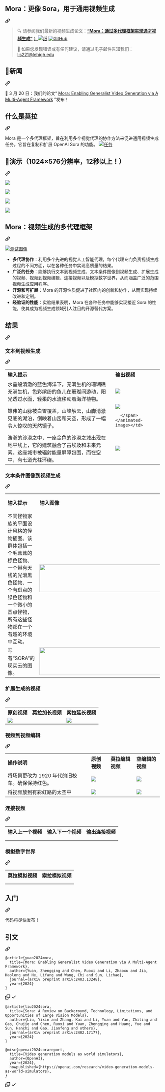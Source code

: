 <div class="Box-sc-g0xbh4-0 bJMeLZ js-snippet-clipboard-copy-unpositioned" data-hpc="true"><article class="markdown-body entry-content container-lg" itemprop="text"><div class="markdown-heading" dir="auto"><h1 tabindex="-1" class="heading-element" dir="auto"><font style="vertical-align: inherit;"><font style="vertical-align: inherit;">Mora：更像 Sora，用于通用视频生成</font></font></h1><a id="user-content-mora-more-like-sora-for-generalist-video-generation" class="anchor" aria-label="永久链接：Mora：更像 Sora，用于通用视频生成" href="#mora-more-like-sora-for-generalist-video-generation"><svg class="octicon octicon-link" viewBox="0 0 16 16" version="1.1" width="16" height="16" aria-hidden="true"><path d="m7.775 3.275 1.25-1.25a3.5 3.5 0 1 1 4.95 4.95l-2.5 2.5a3.5 3.5 0 0 1-4.95 0 .751.751 0 0 1 .018-1.042.751.751 0 0 1 1.042-.018 1.998 1.998 0 0 0 2.83 0l2.5-2.5a2.002 2.002 0 0 0-2.83-2.83l-1.25 1.25a.751.751 0 0 1-1.042-.018.751.751 0 0 1-.018-1.042Zm-4.69 9.64a1.998 1.998 0 0 0 2.83 0l1.25-1.25a.751.751 0 0 1 1.042.018.751.751 0 0 1 .018 1.042l-1.25 1.25a3.5 3.5 0 1 1-4.95-4.95l2.5-2.5a3.5 3.5 0 0 1 4.95 0 .751.751 0 0 1-.018 1.042.751.751 0 0 1-1.042.018 1.998 1.998 0 0 0-2.83 0l-2.5 2.5a1.998 1.998 0 0 0 0 2.83Z"></path></svg></a></div>
<blockquote>
<p dir="auto"><font style="vertical-align: inherit;"><font style="vertical-align: inherit;">🔍 请参阅我们最新的视频生成论文：</font></font><a href="http://arxiv.org/abs/2403.13248" rel="nofollow"><strong><font style="vertical-align: inherit;"><font style="vertical-align: inherit;">“Mora：通过多代理框架实现通才视频生成”</font></font></strong></a> <font style="vertical-align: inherit;"><a href="https://github.com/lichao-sun/Mora"><font style="vertical-align: inherit;">）</font></a></font><a href="http://arxiv.org/abs/2403.13248" rel="nofollow"><img src="https://camo.githubusercontent.com/9a81bdf1776b4ef8fa45a092fb6d2134ed5f497e331c0d8460ee29c61bfc452f/68747470733a2f2f696d672e736869656c64732e696f2f62616467652f50617065722d2546302539462538452539332d6c69676874626c75653f7374796c653d666c61742d737175617265" alt="纸" data-canonical-src="https://img.shields.io/badge/Paper-%F0%9F%8E%93-lightblue?style=flat-square" style="max-width: 100%;"></a> <a href="https://github.com/lichao-sun/Mora"><img src="https://camo.githubusercontent.com/051cd72007f1e848772fa3825eed0b4763e27e04169022ea4055a95fc030d20a/68747470733a2f2f696d672e736869656c64732e696f2f62616467652f4774696875622d2546302539462538452539332d6c69676874626c75653f7374796c653d666c61742d737175617265" alt="GitHub" data-canonical-src="https://img.shields.io/badge/Gtihub-%F0%9F%8E%93-lightblue?style=flat-square" style="max-width: 100%;"><font style="vertical-align: inherit;"></font></a></p>
<p dir="auto"><font style="vertical-align: inherit;"><font style="vertical-align: inherit;">📧 如果您发现错误或有任何建议，请通过电子邮件告知我们：</font></font><a href="mailto:lis221@lehigh.edu"><font style="vertical-align: inherit;"><font style="vertical-align: inherit;">lis221@lehigh.edu</font></font></a></p>
</blockquote>
<div class="markdown-heading" dir="auto"><h2 tabindex="-1" class="heading-element" dir="auto"><font style="vertical-align: inherit;"><font style="vertical-align: inherit;">📰新闻</font></font></h2><a id="user-content-news" class="anchor" aria-label="永久链接：📰新闻" href="#news"><svg class="octicon octicon-link" viewBox="0 0 16 16" version="1.1" width="16" height="16" aria-hidden="true"><path d="m7.775 3.275 1.25-1.25a3.5 3.5 0 1 1 4.95 4.95l-2.5 2.5a3.5 3.5 0 0 1-4.95 0 .751.751 0 0 1 .018-1.042.751.751 0 0 1 1.042-.018 1.998 1.998 0 0 0 2.83 0l2.5-2.5a2.002 2.002 0 0 0-2.83-2.83l-1.25 1.25a.751.751 0 0 1-1.042-.018.751.751 0 0 1-.018-1.042Zm-4.69 9.64a1.998 1.998 0 0 0 2.83 0l1.25-1.25a.751.751 0 0 1 1.042.018.751.751 0 0 1 .018 1.042l-1.25 1.25a3.5 3.5 0 1 1-4.95-4.95l2.5-2.5a3.5 3.5 0 0 1 4.95 0 .751.751 0 0 1-.018 1.042.751.751 0 0 1-1.042.018 1.998 1.998 0 0 0-2.83 0l-2.5 2.5a1.998 1.998 0 0 0 0 2.83Z"></path></svg></a></div>
<p dir="auto"><font style="vertical-align: inherit;"><font style="vertical-align: inherit;">🚀️ 3 月 20 日：我们的论文“ </font></font><a href="https://arxiv.org/abs/2403.13248" rel="nofollow"><font style="vertical-align: inherit;"><font style="vertical-align: inherit;">Mora: Enabling Generalist Video Generation via A Multi-Agent Framework</font></font></a><font style="vertical-align: inherit;"><font style="vertical-align: inherit;"> ”发布！</font></font></p>
<div class="markdown-heading" dir="auto"><h2 tabindex="-1" class="heading-element" dir="auto"><font style="vertical-align: inherit;"><font style="vertical-align: inherit;">什么是莫拉</font></font></h2><a id="user-content-what-is-mora" class="anchor" aria-label="永久链接：什么是莫拉" href="#what-is-mora"><svg class="octicon octicon-link" viewBox="0 0 16 16" version="1.1" width="16" height="16" aria-hidden="true"><path d="m7.775 3.275 1.25-1.25a3.5 3.5 0 1 1 4.95 4.95l-2.5 2.5a3.5 3.5 0 0 1-4.95 0 .751.751 0 0 1 .018-1.042.751.751 0 0 1 1.042-.018 1.998 1.998 0 0 0 2.83 0l2.5-2.5a2.002 2.002 0 0 0-2.83-2.83l-1.25 1.25a.751.751 0 0 1-1.042-.018.751.751 0 0 1-.018-1.042Zm-4.69 9.64a1.998 1.998 0 0 0 2.83 0l1.25-1.25a.751.751 0 0 1 1.042.018.751.751 0 0 1 .018 1.042l-1.25 1.25a3.5 3.5 0 1 1-4.95-4.95l2.5-2.5a3.5 3.5 0 0 1 4.95 0 .751.751 0 0 1-.018 1.042.751.751 0 0 1-1.042.018 1.998 1.998 0 0 0-2.83 0l-2.5 2.5a1.998 1.998 0 0 0 0 2.83Z"></path></svg></a></div>
<p dir="auto"><font style="vertical-align: inherit;"><font style="vertical-align: inherit;">Mora 是一个多代理框架，旨在利用多个视觉代理的协作方法来促进通用视频生成任务。</font><font style="vertical-align: inherit;">它旨在复制和扩展 OpenAI Sora 的功能。
</font></font><a target="_blank" rel="noopener noreferrer" href="https://github.com/lichao-sun/Mora/blob/main/image/task.jpg"><img src="https://github.com/lichao-sun/Mora/raw/main/image/task.jpg" alt="任务" style="max-width: 100%;"></a></p>
<div class="markdown-heading" dir="auto"><h2 tabindex="-1" class="heading-element" dir="auto"><font style="vertical-align: inherit;"><font style="vertical-align: inherit;">🎥演示（1024×576分辨率，12秒以上！）</font></font></h2><a id="user-content-demo-1024576-resolution-12-seconds-and-more" class="anchor" aria-label="永久链接：🎥演示（1024×576 分辨率，12 秒甚至更多！）" href="#demo-1024576-resolution-12-seconds-and-more"><svg class="octicon octicon-link" viewBox="0 0 16 16" version="1.1" width="16" height="16" aria-hidden="true"><path d="m7.775 3.275 1.25-1.25a3.5 3.5 0 1 1 4.95 4.95l-2.5 2.5a3.5 3.5 0 0 1-4.95 0 .751.751 0 0 1 .018-1.042.751.751 0 0 1 1.042-.018 1.998 1.998 0 0 0 2.83 0l2.5-2.5a2.002 2.002 0 0 0-2.83-2.83l-1.25 1.25a.751.751 0 0 1-1.042-.018.751.751 0 0 1-.018-1.042Zm-4.69 9.64a1.998 1.998 0 0 0 2.83 0l1.25-1.25a.751.751 0 0 1 1.042.018.751.751 0 0 1 .018 1.042l-1.25 1.25a3.5 3.5 0 1 1-4.95-4.95l2.5-2.5a3.5 3.5 0 0 1 4.95 0 .751.751 0 0 1-.018 1.042.751.751 0 0 1-1.042.018 1.998 1.998 0 0 0-2.83 0l-2.5 2.5a1.998 1.998 0 0 0 0 2.83Z"></path></svg></a></div>
<p align="left" dir="auto">
  <animated-image data-catalyst="" style="width: 49%;"><a target="_blank" rel="noopener noreferrer" href="https://github.com/lichao-sun/Mora/blob/main/image/demo1.gif" data-target="animated-image.originalLink"><img src="https://github.com/lichao-sun/Mora/raw/main/image/demo1.gif" height="auto" style="max-width: 100%; display: inline-block;" data-target="animated-image.originalImage"></a>
     
  <animated-image data-catalyst="" style="width: 49%;"><a target="_blank" rel="noopener noreferrer" href="https://github.com/lichao-sun/Mora/blob/main/image/demo2.gif" data-target="animated-image.originalLink"><img src="https://github.com/lichao-sun/Mora/raw/main/image/demo2.gif" height="auto" style="max-width: 100%; display: inline-block;" data-target="animated-image.originalImage"></a>
      
  <animated-image data-catalyst="" style="width: 49%;"><a target="_blank" rel="noopener noreferrer" href="https://github.com/lichao-sun/Mora/blob/main/image/demo3.gif" data-target="animated-image.originalLink"><img src="https://github.com/lichao-sun/Mora/raw/main/image/demo3.gif" height="auto" style="max-width: 100%; display: inline-block;" data-target="animated-image.originalImage"></a>
      
  <animated-image data-catalyst="" style="width: 49%;"><a target="_blank" rel="noopener noreferrer" href="https://github.com/lichao-sun/Mora/blob/main/image/demo4.gif" data-target="animated-image.originalLink"><img src="https://github.com/lichao-sun/Mora/raw/main/image/demo4.gif" height="auto" style="max-width: 100%; display: inline-block;" data-target="animated-image.originalImage"></a>
     
</p>
<div class="markdown-heading" dir="auto"><h2 tabindex="-1" class="heading-element" dir="auto"><font style="vertical-align: inherit;"><font style="vertical-align: inherit;">Mora：视频生成的多代理框架</font></font></h2><a id="user-content-mora-a-multi-agent-framework-for-video-generation" class="anchor" aria-label="永久链接：Mora：视频生成的多代理框架" href="#mora-a-multi-agent-framework-for-video-generation"><svg class="octicon octicon-link" viewBox="0 0 16 16" version="1.1" width="16" height="16" aria-hidden="true"><path d="m7.775 3.275 1.25-1.25a3.5 3.5 0 1 1 4.95 4.95l-2.5 2.5a3.5 3.5 0 0 1-4.95 0 .751.751 0 0 1 .018-1.042.751.751 0 0 1 1.042-.018 1.998 1.998 0 0 0 2.83 0l2.5-2.5a2.002 2.002 0 0 0-2.83-2.83l-1.25 1.25a.751.751 0 0 1-1.042-.018.751.751 0 0 1-.018-1.042Zm-4.69 9.64a1.998 1.998 0 0 0 2.83 0l1.25-1.25a.751.751 0 0 1 1.042.018.751.751 0 0 1 .018 1.042l-1.25 1.25a3.5 3.5 0 1 1-4.95-4.95l2.5-2.5a3.5 3.5 0 0 1 4.95 0 .751.751 0 0 1-.018 1.042.751.751 0 0 1-1.042.018 1.998 1.998 0 0 0-2.83 0l-2.5 2.5a1.998 1.998 0 0 0 0 2.83Z"></path></svg></a></div>
<p dir="auto"><a target="_blank" rel="noopener noreferrer" href="https://github.com/lichao-sun/Mora/blob/main/image/method.jpg"><img src="https://github.com/lichao-sun/Mora/raw/main/image/method.jpg" alt="测试图像" style="max-width: 100%;"></a></p>
<ul dir="auto">
<li><strong><font style="vertical-align: inherit;"><font style="vertical-align: inherit;">多代理协作</font></font></strong><font style="vertical-align: inherit;"><font style="vertical-align: inherit;">：利用多个先进的视觉人工智能代理，每个代理专门负责视频生成过程的不同方面，以在各种任务中实现高质量的结果。</font></font></li>
<li><strong><font style="vertical-align: inherit;"><font style="vertical-align: inherit;">广泛的任务</font></font></strong><font style="vertical-align: inherit;"><font style="vertical-align: inherit;">：能够执行文本到视频生成、文本条件图像到视频生成、扩展生成的视频、视频到视频编辑、连接视频以及模拟数字世界，从而涵盖广泛的范围视频生成应用程序。</font></font></li>
<li><strong><font style="vertical-align: inherit;"><font style="vertical-align: inherit;">开源和可扩展</font></font></strong><font style="vertical-align: inherit;"><font style="vertical-align: inherit;">：Mora 的开源性质促进了社区内的创新和协作，从而实现持续改进和定制。</font></font></li>
<li><strong><font style="vertical-align: inherit;"><font style="vertical-align: inherit;">经验证的性能</font></font></strong><font style="vertical-align: inherit;"><font style="vertical-align: inherit;">：实验结果表明，Mora 在各种任务中能够实现接近 Sora 的性能，使其成为视频生成领域引人注目的开源替代方案。</font></font></li>
</ul>
<div class="markdown-heading" dir="auto"><h2 tabindex="-1" class="heading-element" dir="auto"><font style="vertical-align: inherit;"><font style="vertical-align: inherit;">结果</font></font></h2><a id="user-content-results" class="anchor" aria-label="永久链接：结果" href="#results"><svg class="octicon octicon-link" viewBox="0 0 16 16" version="1.1" width="16" height="16" aria-hidden="true"><path d="m7.775 3.275 1.25-1.25a3.5 3.5 0 1 1 4.95 4.95l-2.5 2.5a3.5 3.5 0 0 1-4.95 0 .751.751 0 0 1 .018-1.042.751.751 0 0 1 1.042-.018 1.998 1.998 0 0 0 2.83 0l2.5-2.5a2.002 2.002 0 0 0-2.83-2.83l-1.25 1.25a.751.751 0 0 1-1.042-.018.751.751 0 0 1-.018-1.042Zm-4.69 9.64a1.998 1.998 0 0 0 2.83 0l1.25-1.25a.751.751 0 0 1 1.042.018.751.751 0 0 1 .018 1.042l-1.25 1.25a3.5 3.5 0 1 1-4.95-4.95l2.5-2.5a3.5 3.5 0 0 1 4.95 0 .751.751 0 0 1-.018 1.042.751.751 0 0 1-1.042.018 1.998 1.998 0 0 0-2.83 0l-2.5 2.5a1.998 1.998 0 0 0 0 2.83Z"></path></svg></a></div>
<div class="markdown-heading" dir="auto"><h3 tabindex="-1" class="heading-element" dir="auto"><font style="vertical-align: inherit;"><font style="vertical-align: inherit;">文本到视频生成</font></font></h3><a id="user-content-text-to-video-generation" class="anchor" aria-label="永久链接：文本到视频生成" href="#text-to-video-generation"><svg class="octicon octicon-link" viewBox="0 0 16 16" version="1.1" width="16" height="16" aria-hidden="true"><path d="m7.775 3.275 1.25-1.25a3.5 3.5 0 1 1 4.95 4.95l-2.5 2.5a3.5 3.5 0 0 1-4.95 0 .751.751 0 0 1 .018-1.042.751.751 0 0 1 1.042-.018 1.998 1.998 0 0 0 2.83 0l2.5-2.5a2.002 2.002 0 0 0-2.83-2.83l-1.25 1.25a.751.751 0 0 1-1.042-.018.751.751 0 0 1-.018-1.042Zm-4.69 9.64a1.998 1.998 0 0 0 2.83 0l1.25-1.25a.751.751 0 0 1 1.042.018.751.751 0 0 1 .018 1.042l-1.25 1.25a3.5 3.5 0 1 1-4.95-4.95l2.5-2.5a3.5 3.5 0 0 1 4.95 0 .751.751 0 0 1-.018 1.042.751.751 0 0 1-1.042.018 1.998 1.998 0 0 0-2.83 0l-2.5 2.5a1.998 1.998 0 0 0 0 2.83Z"></path></svg></a></div>
<table>
<tbody><tr>
  <th align="left"><b><font style="vertical-align: inherit;"><font style="vertical-align: inherit;">输入提示</font></font></b></th>
  <th align="left"><b><font style="vertical-align: inherit;"><font style="vertical-align: inherit;">输出视频</font></font></b></th>
</tr>
<tr>
  <td><font style="vertical-align: inherit;"><font style="vertical-align: inherit;">水晶般清澈的蓝色海洋下，充满生机的珊瑚礁充满生机，色彩缤纷的鱼儿在珊瑚间游动，阳光透过水面，轻柔的水流移动着海洋植物。</font></font></td>
  <td><animated-image data-catalyst="" style="width: 480px;"><a target="_blank" rel="noopener noreferrer" href="https://github.com/lichao-sun/Mora/blob/main/image/task_1_demo_1.gif" data-target="animated-image.originalLink"><img src="https://github.com/lichao-sun/Mora/raw/main/image/task_1_demo_1.gif" height="auto" style="max-width: 100%; display: inline-block;" data-target="animated-image.originalImage"></a>
      
       
</tr>
<tr>
  <td><font style="vertical-align: inherit;"><font style="vertical-align: inherit;">雄伟的山脉被白雪覆盖，山峰触云，山脚清澈见底的湖泊，倒映着山峦和天空，形成了一幅令人惊叹的天然镜子。</font></font></td>
  <td><animated-image data-catalyst="" style="width: 480px;"><a target="_blank" rel="noopener noreferrer" href="/lichao-sun/Mora/blob/main/image/task_1_demo_2.gif" data-target="animated-image.originalLink"><img src="/lichao-sun/Mora/raw/main/image/task_1_demo_2.gif" height="auto" style="max-width: 100%; display: inline-block;" data-target="animated-image.originalImage"></a>
     
      </span></animated-image></td>
</tr>
  <tr>
  <td><font style="vertical-align: inherit;"><font style="vertical-align: inherit;">浩瀚的沙漠之中，一座金色的沙漠之城出现在地平线上，它的建筑融合了古埃及和未来元素。这座城市被辐射能量屏障包围，而在空中，有七道光柱环绕。</font></font></td>
  <td><animated-image data-catalyst="" style="width: 480px;"><a target="_blank" rel="noopener noreferrer" href="/lichao-sun/Mora/blob/main/image/task_1_demo_3.gif" data-target="animated-image.originalLink"><img src="/lichao-sun/Mora/raw/main/image/task_1_demo_3.gif" height="auto" style="max-width: 100%; display: inline-block;" data-target="animated-image.originalImage"></a>
       </animated-image></td>
</tr>
</tbody></table>
<div class="markdown-heading" dir="auto"><h3 tabindex="-1" class="heading-element" dir="auto"><font style="vertical-align: inherit;"><font style="vertical-align: inherit;">文本条件图像到视频生成</font></font></h3><a id="user-content-text-conditional-image-to-video-generation" class="anchor" aria-label="永久链接：文本条件图像到视频生成" href="#text-conditional-image-to-video-generation"><svg class="octicon octicon-link" viewBox="0 0 16 16" version="1.1" width="16" height="16" aria-hidden="true"><path d="m7.775 3.275 1.25-1.25a3.5 3.5 0 1 1 4.95 4.95l-2.5 2.5a3.5 3.5 0 0 1-4.95 0 .751.751 0 0 1 .018-1.042.751.751 0 0 1 1.042-.018 1.998 1.998 0 0 0 2.83 0l2.5-2.5a2.002 2.002 0 0 0-2.83-2.83l-1.25 1.25a.751.751 0 0 1-1.042-.018.751.751 0 0 1-.018-1.042Zm-4.69 9.64a1.998 1.998 0 0 0 2.83 0l1.25-1.25a.751.751 0 0 1 1.042.018.751.751 0 0 1 .018 1.042l-1.25 1.25a3.5 3.5 0 1 1-4.95-4.95l2.5-2.5a3.5 3.5 0 0 1 4.95 0 .751.751 0 0 1-.018 1.042.751.751 0 0 1-1.042.018 1.998 1.998 0 0 0-2.83 0l-2.5 2.5a1.998 1.998 0 0 0 0 2.83Z"></path></svg></a></div>
<table>
<tbody><tr>
  <th align="left"><b><font style="vertical-align: inherit;"><font style="vertical-align: inherit;">输入提示</font></font></b></th>
  <th align="left"><b><font style="vertical-align: inherit;"><font style="vertical-align: inherit;">输入图像</font></font></b></th>
  <th align="left"><b><font style="vertical-align: inherit;"><font style="vertical-align: inherit;">莫拉生成的视频</font></font></b></th>
  <th align="left"><b><font style="vertical-align: inherit;"><font style="vertical-align: inherit;">索拉生成的视频</font></font></b></th>
</tr>
<tr>
  <td><font style="vertical-align: inherit;"><font style="vertical-align: inherit;">不同怪物家族的平面设计风格的怪物插图。</font><font style="vertical-align: inherit;">该群体包括一个毛茸茸的棕色怪物、一个带有天线的光滑黑色怪物、一个有斑点的绿色怪物和一个微小的圆点怪物，所有这些怪物都在一个有趣的环境中互动。</font></font></td>
  <td><a target="_blank" rel="noopener noreferrer" href="https://github.com/lichao-sun/Mora/blob/main/image/input1.jpg"><img src="https://github.com/lichao-sun/Mora/raw/main/image/input1.jpg" width="600" height="90" style="max-width: 100%;"></a></td>
  <td><animated-image data-catalyst="" style="width: 160px;"><a target="_blank" rel="noopener noreferrer" href="https://github.com/lichao-sun/Mora/blob/main/image/task2_demo1.gif" data-target="animated-image.originalLink"><img src="https://github.com/lichao-sun/Mora/raw/main/image/task2_demo1.gif" height="90" style="max-width: 100%; display: inline-block;" data-target="animated-image.originalImage"></a>
     </animated-image></td>
  <td><animated-image data-catalyst="" style="width: 160px;"><a target="_blank" rel="noopener noreferrer" href="/lichao-sun/Mora/blob/main/image/sora_demo1.gif" data-target="animated-image.originalLink"><img src="/lichao-sun/Mora/raw/main/image/sora_demo1.gif" height="90" style="max-width: 100%; display: inline-block;" data-target="animated-image.originalImage"></a>
      </animated-image></td>
</tr>
<tr>
  <td><font style="vertical-align: inherit;"><font style="vertical-align: inherit;">写有“SORA”的现实云的图像。</font></font></td>
  <td><a target="_blank" rel="noopener noreferrer" href="/lichao-sun/Mora/blob/main/image/input2.jpg"><img src="/lichao-sun/Mora/raw/main/image/input2.jpg" width="600" height="90" style="max-width: 100%;"></a></td>
  <td><animated-image data-catalyst="" style="width: 160px;"><a target="_blank" rel="noopener noreferrer" href="/lichao-sun/Mora/blob/main/image/task2_demo2.gif" data-target="animated-image.originalLink"><img src="/lichao-sun/Mora/raw/main/image/task2_demo2.gif" height="90" style="max-width: 100%; display: inline-block;" data-target="animated-image.originalImage"></a>
      </animated-image></td>
  <td><animated-image data-catalyst="" style="width: 160px;"><a target="_blank" rel="noopener noreferrer" href="/lichao-sun/Mora/blob/main/image/sora_demo2.gif" data-target="animated-image.originalLink"><img src="/lichao-sun/Mora/raw/main/image/sora_demo2.gif" height="90" style="max-width: 100%; display: inline-block;" data-target="animated-image.originalImage"></a>
     </animated-image></td>
</tr>
</tbody></table>
<div class="markdown-heading" dir="auto"><h3 tabindex="-1" class="heading-element" dir="auto"><font style="vertical-align: inherit;"><font style="vertical-align: inherit;">扩展生成的视频</font></font></h3><a id="user-content-extend-generated-video" class="anchor" aria-label="永久链接：扩展生成的视频" href="#extend-generated-video"><svg class="octicon octicon-link" viewBox="0 0 16 16" version="1.1" width="16" height="16" aria-hidden="true"><path d="m7.775 3.275 1.25-1.25a3.5 3.5 0 1 1 4.95 4.95l-2.5 2.5a3.5 3.5 0 0 1-4.95 0 .751.751 0 0 1 .018-1.042.751.751 0 0 1 1.042-.018 1.998 1.998 0 0 0 2.83 0l2.5-2.5a2.002 2.002 0 0 0-2.83-2.83l-1.25 1.25a.751.751 0 0 1-1.042-.018.751.751 0 0 1-.018-1.042Zm-4.69 9.64a1.998 1.998 0 0 0 2.83 0l1.25-1.25a.751.751 0 0 1 1.042.018.751.751 0 0 1 .018 1.042l-1.25 1.25a3.5 3.5 0 1 1-4.95-4.95l2.5-2.5a3.5 3.5 0 0 1 4.95 0 .751.751 0 0 1-.018 1.042.751.751 0 0 1-1.042.018 1.998 1.998 0 0 0-2.83 0l-2.5 2.5a1.998 1.998 0 0 0 0 2.83Z"></path></svg></a></div>
<table>
<tbody><tr>
  <th align="left"><b><font style="vertical-align: inherit;"><font style="vertical-align: inherit;">原创视频</font></font></b></th>
  <th align="left"><b><font style="vertical-align: inherit;"><font style="vertical-align: inherit;">莫拉加长视频</font></font></b></th>
  <th align="left"><b><font style="vertical-align: inherit;"><font style="vertical-align: inherit;">索拉延长视频</font></font></b></th>
</tr>
<tr>
  <td><animated-image data-catalyst="" style="width: 330px;"><a target="_blank" rel="noopener noreferrer" href="/lichao-sun/Mora/blob/main/image/original video.gif" data-target="animated-image.originalLink"><img src="/lichao-sun/Mora/raw/main/image/original video.gif" height="auto" style="max-width: 100%; display: inline-block;" data-target="animated-image.originalImage"></a>
     </animated-image></td>
  <td><animated-image data-catalyst="" style="width: 330px;"><a target="_blank" rel="noopener noreferrer" href="/lichao-sun/Mora/blob/main/image/mora_task3.gif" data-target="animated-image.originalLink" hidden=""><img src="/lichao-sun/Mora/raw/main/image/mora_task3.gif" height="auto" style="max-width: 100%;" data-target="animated-image.originalImage" hidden=""></a>
      </animated-image></td>
  <td><animated-image data-catalyst="" style="width: 330px;"><a target="_blank" rel="noopener noreferrer" href="/lichao-sun/Mora/blob/main/image/task3_sora.gif" data-target="animated-image.originalLink"><img src="/lichao-sun/Mora/raw/main/image/task3_sora.gif" height="auto" style="max-width: 100%; display: inline-block;" data-target="animated-image.originalImage"></a>
      </animated-image></td>
</tr>
</tbody></table>
<div class="markdown-heading" dir="auto"><h3 tabindex="-1" class="heading-element" dir="auto"><font style="vertical-align: inherit;"><font style="vertical-align: inherit;">视频到视频编辑</font></font></h3><a id="user-content-video-to-video-editing" class="anchor" aria-label="永久链接：视频到视频编辑" href="#video-to-video-editing"><svg class="octicon octicon-link" viewBox="0 0 16 16" version="1.1" width="16" height="16" aria-hidden="true"><path d="m7.775 3.275 1.25-1.25a3.5 3.5 0 1 1 4.95 4.95l-2.5 2.5a3.5 3.5 0 0 1-4.95 0 .751.751 0 0 1 .018-1.042.751.751 0 0 1 1.042-.018 1.998 1.998 0 0 0 2.83 0l2.5-2.5a2.002 2.002 0 0 0-2.83-2.83l-1.25 1.25a.751.751 0 0 1-1.042-.018.751.751 0 0 1-.018-1.042Zm-4.69 9.64a1.998 1.998 0 0 0 2.83 0l1.25-1.25a.751.751 0 0 1 1.042.018.751.751 0 0 1 .018 1.042l-1.25 1.25a3.5 3.5 0 1 1-4.95-4.95l2.5-2.5a3.5 3.5 0 0 1 4.95 0 .751.751 0 0 1-.018 1.042.751.751 0 0 1-1.042.018 1.998 1.998 0 0 0-2.83 0l-2.5 2.5a1.998 1.998 0 0 0 0 2.83Z"></path></svg></a></div>
<table>
<tbody><tr>
  <th align="left"><b><font style="vertical-align: inherit;"><font style="vertical-align: inherit;">操作说明</font></font></b></th>
  <th align="left"><b><font style="vertical-align: inherit;"><font style="vertical-align: inherit;">原创视频</font></font></b></th>
  <th align="left"><b><font style="vertical-align: inherit;"><font style="vertical-align: inherit;">莫拉编辑视频</font></font></b></th>
  <th align="left"><b><font style="vertical-align: inherit;"><font style="vertical-align: inherit;">空编辑的视频</font></font></b></th>
</tr>
<tr>
  <td><font style="vertical-align: inherit;"><font style="vertical-align: inherit;">将场景更改为 1920 年代的旧校车。</font><font style="vertical-align: inherit;">确保保持红色。</font></font></td>
  <td><animated-image data-catalyst="" style="width: 240px;"><a target="_blank" rel="noopener noreferrer" href="/lichao-sun/Mora/blob/main/image/task4_original.gif" data-target="animated-image.originalLink"><img src="/lichao-sun/Mora/raw/main/image/task4_original.gif" height="auto" style="max-width: 100%; display: inline-block;" data-target="animated-image.originalImage"></a>
    </animated-image></td>
  <td><animated-image data-catalyst="" style="width: 240px;"><a target="_blank" rel="noopener noreferrer" href="/lichao-sun/Mora/blob/main/image/task4_mora_1920.gif" data-target="animated-image.originalLink" hidden=""><img src="/lichao-sun/Mora/raw/main/image/task4_mora_1920.gif" height="auto" style="max-width: 100%;" data-target="animated-image.originalImage" hidden=""></a>
     </animated-image></td>
  <td><animated-image data-catalyst="" style="width: 240px;"><a target="_blank" rel="noopener noreferrer" href="/lichao-sun/Mora/blob/main/image/task4_sora_1920.gif" data-target="animated-image.originalLink"><img src="/lichao-sun/Mora/raw/main/image/task4_sora_1920.gif" height="auto" style="max-width: 100%; display: inline-block;" data-target="animated-image.originalImage"></a>
    </animated-image></td>
</tr>
<tr>
  <td><font style="vertical-align: inherit;"><font style="vertical-align: inherit;">将视频放到有彩虹路的太空中</font></font></td>
  <td><animated-image data-catalyst="" style="width: 240px;"><a target="_blank" rel="noopener noreferrer" href="/lichao-sun/Mora/blob/main/image/task4_original.gif" data-target="animated-image.originalLink"><img src="/lichao-sun/Mora/raw/main/image/task4_original.gif" height="auto" style="max-width: 100%; display: inline-block;" data-target="animated-image.originalImage"></a>
     </animated-image></td>
  <td><animated-image data-catalyst="" style="width: 240px;"><a target="_blank" rel="noopener noreferrer" href="/lichao-sun/Mora/blob/main/image/task4_mora_rainbow.gif" data-target="animated-image.originalLink" hidden=""><img src="/lichao-sun/Mora/raw/main/image/task4_mora_rainbow.gif" height="auto" style="max-width: 100%;" data-target="animated-image.originalImage" hidden=""></a>
    </animated-image></td>
  <td><animated-image data-catalyst="" style="width: 240px;"><a target="_blank" rel="noopener noreferrer" href="/lichao-sun/Mora/blob/main/image/task4_sora_rainbow.gif" data-target="animated-image.originalLink"><img src="/lichao-sun/Mora/raw/main/image/task4_sora_rainbow.gif" height="auto" style="max-width: 100%; display: inline-block;" data-target="animated-image.originalImage"></a>
      </animated-image></td>
</tr>
</tbody></table>
<div class="markdown-heading" dir="auto"><h3 tabindex="-1" class="heading-element" dir="auto"><font style="vertical-align: inherit;"><font style="vertical-align: inherit;">连接视频</font></font></h3><a id="user-content-connect-videos" class="anchor" aria-label="永久链接：连接视频" href="#connect-videos"><svg class="octicon octicon-link" viewBox="0 0 16 16" version="1.1" width="16" height="16" aria-hidden="true"><path d="m7.775 3.275 1.25-1.25a3.5 3.5 0 1 1 4.95 4.95l-2.5 2.5a3.5 3.5 0 0 1-4.95 0 .751.751 0 0 1 .018-1.042.751.751 0 0 1 1.042-.018 1.998 1.998 0 0 0 2.83 0l2.5-2.5a2.002 2.002 0 0 0-2.83-2.83l-1.25 1.25a.751.751 0 0 1-1.042-.018.751.751 0 0 1-.018-1.042Zm-4.69 9.64a1.998 1.998 0 0 0 2.83 0l1.25-1.25a.751.751 0 0 1 1.042.018.751.751 0 0 1 .018 1.042l-1.25 1.25a3.5 3.5 0 1 1-4.95-4.95l2.5-2.5a3.5 3.5 0 0 1 4.95 0 .751.751 0 0 1-.018 1.042.751.751 0 0 1-1.042.018 1.998 1.998 0 0 0-2.83 0l-2.5 2.5a1.998 1.998 0 0 0 0 2.83Z"></path></svg></a></div>
<table>
<tbody><tr>
  <th align="left"><b><font style="vertical-align: inherit;"><font style="vertical-align: inherit;">输入上一个视频</font></font></b></th>
  <th align="left"><b><font style="vertical-align: inherit;"><font style="vertical-align: inherit;">输入下一个视频</font></font></b></th>
  <th align="left"><b><font style="vertical-align: inherit;"><font style="vertical-align: inherit;">输出连接视频</font></font></b></th>
</tr>
<tr>
  <td><animated-image data-catalyst="" style="width: 300px;"><a target="_blank" rel="noopener noreferrer" href="/lichao-sun/Mora/blob/main/image/task5_mora1.gif" data-target="animated-image.originalLink" hidden=""><img src="/lichao-sun/Mora/raw/main/image/task5_mora1.gif" height="auto" style="max-width: 100%;" data-target="animated-image.originalImage" hidden=""></a>
      </animated-image></td>
  <td><animated-image data-catalyst="" style="width: 300px;"><a target="_blank" rel="noopener noreferrer" href="/lichao-sun/Mora/blob/main/image/task5_mora2.gif" data-target="animated-image.originalLink" hidden=""><img src="/lichao-sun/Mora/raw/main/image/task5_mora2.gif" height="auto" style="max-width: 100%;" data-target="animated-image.originalImage" hidden=""></a>
     </animated-image></td>
  <td><animated-image data-catalyst="" style="width: 300px;"><a target="_blank" rel="noopener noreferrer" href="/lichao-sun/Mora/blob/main/image/task5_mora.gif" data-target="animated-image.originalLink" hidden=""><img src="/lichao-sun/Mora/raw/main/image/task5_mora.gif" height="auto" style="max-width: 100%;" data-target="animated-image.originalImage" hidden=""></a>
     </animated-image></td>
</tr>
<tr>
  <td><animated-image data-catalyst="" style="width: 300px;"><a target="_blank" rel="noopener noreferrer" href="/lichao-sun/Mora/blob/main/image/task5_sora1.gif" data-target="animated-image.originalLink" hidden=""><img src="/lichao-sun/Mora/raw/main/image/task5_sora1.gif" height="auto" style="max-width: 100%;" data-target="animated-image.originalImage" hidden=""></a>
     </animated-image></td>
  <td><animated-image data-catalyst="" style="width: 300px;"><a target="_blank" rel="noopener noreferrer" href="/lichao-sun/Mora/blob/main/image/task5_sora2.gif" data-target="animated-image.originalLink" hidden=""><img src="/lichao-sun/Mora/raw/main/image/task5_sora2.gif" height="auto" style="max-width: 100%;" data-target="animated-image.originalImage" hidden=""></a>
     </animated-image></td>
  <td><animated-image data-catalyst="" style="width: 300px;"><a target="_blank" rel="noopener noreferrer" href="/lichao-sun/Mora/blob/main/image/task5_sora.gif" data-target="animated-image.originalLink" hidden=""><img src="/lichao-sun/Mora/raw/main/image/task5_sora.gif" height="auto" style="max-width: 100%;" data-target="animated-image.originalImage" hidden=""></a>
     </animated-image></td>
</tr>
</tbody></table>
<div class="markdown-heading" dir="auto"><h3 tabindex="-1" class="heading-element" dir="auto"><font style="vertical-align: inherit;"><font style="vertical-align: inherit;">模拟数字世界</font></font></h3><a id="user-content-simulate-digital-worlds" class="anchor" aria-label="永久链接：模拟数字世界" href="#simulate-digital-worlds"><svg class="octicon octicon-link" viewBox="0 0 16 16" version="1.1" width="16" height="16" aria-hidden="true"><path d="m7.775 3.275 1.25-1.25a3.5 3.5 0 1 1 4.95 4.95l-2.5 2.5a3.5 3.5 0 0 1-4.95 0 .751.751 0 0 1 .018-1.042.751.751 0 0 1 1.042-.018 1.998 1.998 0 0 0 2.83 0l2.5-2.5a2.002 2.002 0 0 0-2.83-2.83l-1.25 1.25a.751.751 0 0 1-1.042-.018.751.751 0 0 1-.018-1.042Zm-4.69 9.64a1.998 1.998 0 0 0 2.83 0l1.25-1.25a.751.751 0 0 1 1.042.018.751.751 0 0 1 .018 1.042l-1.25 1.25a3.5 3.5 0 1 1-4.95-4.95l2.5-2.5a3.5 3.5 0 0 1 4.95 0 .751.751 0 0 1-.018 1.042.751.751 0 0 1-1.042.018 1.998 1.998 0 0 0-2.83 0l-2.5 2.5a1.998 1.998 0 0 0 0 2.83Z"></path></svg></a></div>
<table>
<tbody><tr>
  <th align="left"><b><font style="vertical-align: inherit;"><font style="vertical-align: inherit;">莫拉模拟视频</font></font></b></th>
  <th align="left"><b><font style="vertical-align: inherit;"><font style="vertical-align: inherit;">索拉模拟视频</font></font></b></th>
</tr>
<tr>
  <td><animated-image data-catalyst="" style="width: 100%;"><a target="_blank" rel="noopener noreferrer" href="/lichao-sun/Mora/blob/main/image/task6_mora1.gif" data-target="animated-image.originalLink" hidden=""><img src="/lichao-sun/Mora/raw/main/image/task6_mora1.gif" height="auto" style="max-width: 100%;" data-target="animated-image.originalImage" hidden=""></a>
     </animated-image></td>
  <td><animated-image data-catalyst="" style="width: 100%;"><a target="_blank" rel="noopener noreferrer" href="/lichao-sun/Mora/blob/main/image/task6_sora1.gif" data-target="animated-image.originalLink" hidden=""><img src="/lichao-sun/Mora/raw/main/image/task6_sora1.gif" height="auto" style="max-width: 100%;" data-target="animated-image.originalImage" hidden=""></a>
     </animated-image></td>
</tr>
<tr>
  <td><animated-image data-catalyst="" style="width: 100%;"><a target="_blank" rel="noopener noreferrer" href="/lichao-sun/Mora/blob/main/image/task6_mora2.gif" data-target="animated-image.originalLink" hidden=""><img src="/lichao-sun/Mora/raw/main/image/task6_mora2.gif" height="auto" style="max-width: 100%;" data-target="animated-image.originalImage" hidden=""></a>
       </animated-image></td>
  <td><animated-image data-catalyst="" style="width: 100%;"><a target="_blank" rel="noopener noreferrer" href="/lichao-sun/Mora/blob/main/image/task6_sora2.gif" data-target="animated-image.originalLink" hidden=""><img src="/lichao-sun/Mora/raw/main/image/task6_sora2.gif" height="auto" style="max-width: 100%;" data-target="animated-image.originalImage" hidden=""></a>
     </animated-image></td>
</tr>
</tbody></table>
<div class="markdown-heading" dir="auto"><h2 tabindex="-1" class="heading-element" dir="auto"><font style="vertical-align: inherit;"><font style="vertical-align: inherit;">入门</font></font></h2><a id="user-content-getting-started" class="anchor" aria-label="永久链接：开始使用" href="#getting-started"><svg class="octicon octicon-link" viewBox="0 0 16 16" version="1.1" width="16" height="16" aria-hidden="true"><path d="m7.775 3.275 1.25-1.25a3.5 3.5 0 1 1 4.95 4.95l-2.5 2.5a3.5 3.5 0 0 1-4.95 0 .751.751 0 0 1 .018-1.042.751.751 0 0 1 1.042-.018 1.998 1.998 0 0 0 2.83 0l2.5-2.5a2.002 2.002 0 0 0-2.83-2.83l-1.25 1.25a.751.751 0 0 1-1.042-.018.751.751 0 0 1-.018-1.042Zm-4.69 9.64a1.998 1.998 0 0 0 2.83 0l1.25-1.25a.751.751 0 0 1 1.042.018.751.751 0 0 1 .018 1.042l-1.25 1.25a3.5 3.5 0 1 1-4.95-4.95l2.5-2.5a3.5 3.5 0 0 1 4.95 0 .751.751 0 0 1-.018 1.042.751.751 0 0 1-1.042.018 1.998 1.998 0 0 0-2.83 0l-2.5 2.5a1.998 1.998 0 0 0 0 2.83Z"></path></svg></a></div>
<p dir="auto"><font style="vertical-align: inherit;"><font style="vertical-align: inherit;">代码将尽快发布！</font></font></p>
<div class="markdown-heading" dir="auto"><h2 tabindex="-1" class="heading-element" dir="auto"><font style="vertical-align: inherit;"><font style="vertical-align: inherit;">引文</font></font></h2><a id="user-content-citation" class="anchor" aria-label="永久链接：引文" href="#citation"><svg class="octicon octicon-link" viewBox="0 0 16 16" version="1.1" width="16" height="16" aria-hidden="true"><path d="m7.775 3.275 1.25-1.25a3.5 3.5 0 1 1 4.95 4.95l-2.5 2.5a3.5 3.5 0 0 1-4.95 0 .751.751 0 0 1 .018-1.042.751.751 0 0 1 1.042-.018 1.998 1.998 0 0 0 2.83 0l2.5-2.5a2.002 2.002 0 0 0-2.83-2.83l-1.25 1.25a.751.751 0 0 1-1.042-.018.751.751 0 0 1-.018-1.042Zm-4.69 9.64a1.998 1.998 0 0 0 2.83 0l1.25-1.25a.751.751 0 0 1 1.042.018.751.751 0 0 1 .018 1.042l-1.25 1.25a3.5 3.5 0 1 1-4.95-4.95l2.5-2.5a3.5 3.5 0 0 1 4.95 0 .751.751 0 0 1-.018 1.042.751.751 0 0 1-1.042.018 1.998 1.998 0 0 0-2.83 0l-2.5 2.5a1.998 1.998 0 0 0 0 2.83Z"></path></svg></a></div>
<div class="snippet-clipboard-content notranslate position-relative overflow-auto"><pre class="notranslate"><code>@article{yuan2024mora,
  title={Mora: Enabling Generalist Video Generation via A Multi-Agent Framework},
  author={Yuan, Zhengqing and Chen, Ruoxi and Li, Zhaoxu and Jia, Haolong and He, Lifang and Wang, Chi and Sun, Lichao},
  journal={arXiv preprint arXiv:2403.13248},
  year={2024}
}
</code></pre><div class="zeroclipboard-container">
    <clipboard-copy aria-label="Copy" class="ClipboardButton btn btn-invisible js-clipboard-copy m-2 p-0 tooltipped-no-delay d-flex flex-justify-center flex-items-center" data-copy-feedback="Copied!" data-tooltip-direction="w" value="@article{yuan2024mora,
  title={Mora: Enabling Generalist Video Generation via A Multi-Agent Framework},
  author={Yuan, Zhengqing and Chen, Ruoxi and Li, Zhaoxu and Jia, Haolong and He, Lifang and Wang, Chi and Sun, Lichao},
  journal={arXiv preprint arXiv:2403.13248},
  year={2024}
}" tabindex="0" role="button">
      <svg aria-hidden="true" height="16" viewBox="0 0 16 16" version="1.1" width="16" data-view-component="true" class="octicon octicon-copy js-clipboard-copy-icon">
    <path d="M0 6.75C0 5.784.784 5 1.75 5h1.5a.75.75 0 0 1 0 1.5h-1.5a.25.25 0 0 0-.25.25v7.5c0 .138.112.25.25.25h7.5a.25.25 0 0 0 .25-.25v-1.5a.75.75 0 0 1 1.5 0v1.5A1.75 1.75 0 0 1 9.25 16h-7.5A1.75 1.75 0 0 1 0 14.25Z"></path><path d="M5 1.75C5 .784 5.784 0 6.75 0h7.5C15.216 0 16 .784 16 1.75v7.5A1.75 1.75 0 0 1 14.25 11h-7.5A1.75 1.75 0 0 1 5 9.25Zm1.75-.25a.25.25 0 0 0-.25.25v7.5c0 .138.112.25.25.25h7.5a.25.25 0 0 0 .25-.25v-7.5a.25.25 0 0 0-.25-.25Z"></path>
</svg>
      <svg aria-hidden="true" height="16" viewBox="0 0 16 16" version="1.1" width="16" data-view-component="true" class="octicon octicon-check js-clipboard-check-icon color-fg-success d-none">
    <path d="M13.78 4.22a.75.75 0 0 1 0 1.06l-7.25 7.25a.75.75 0 0 1-1.06 0L2.22 9.28a.751.751 0 0 1 .018-1.042.751.751 0 0 1 1.042-.018L6 10.94l6.72-6.72a.75.75 0 0 1 1.06 0Z"></path>
</svg>
    </clipboard-copy>
  </div></div>
<div class="snippet-clipboard-content notranslate position-relative overflow-auto"><pre class="notranslate"><code>@article{liu2024sora,
  title={Sora: A Review on Background, Technology, Limitations, and Opportunities of Large Vision Models},
  author={Liu, Yixin and Zhang, Kai and Li, Yuan and Yan, Zhiling and Gao, Chujie and Chen, Ruoxi and Yuan, Zhengqing and Huang, Yue and Sun, Hanchi and Gao, Jianfeng and others},
  journal={arXiv preprint arXiv:2402.17177},
  year={2024}
}
</code></pre><div class="zeroclipboard-container">
    
  </div></div>
<div class="snippet-clipboard-content notranslate position-relative overflow-auto"><pre class="notranslate"><code>@misc{openai2024sorareport,
  title={Video generation models as world simulators},
  author={OpenAI},
  year={2024},
  howpublished={https://openai.com/research/video-generation-models-as-world-simulators},
}
</code></pre><div class="zeroclipboard-container">
    <clipboard-copy aria-label="Copy" class="ClipboardButton btn btn-invisible js-clipboard-copy m-2 p-0 tooltipped-no-delay d-flex flex-justify-center flex-items-center" data-copy-feedback="Copied!" data-tooltip-direction="w" value="@misc{openai2024sorareport,
  title={Video generation models as world simulators},
  author={OpenAI},
  year={2024},
  howpublished={https://openai.com/research/video-generation-models-as-world-simulators},
}" tabindex="0" role="button">
      <svg aria-hidden="true" height="16" viewBox="0 0 16 16" version="1.1" width="16" data-view-component="true" class="octicon octicon-copy js-clipboard-copy-icon">
    <path d="M0 6.75C0 5.784.784 5 1.75 5h1.5a.75.75 0 0 1 0 1.5h-1.5a.25.25 0 0 0-.25.25v7.5c0 .138.112.25.25.25h7.5a.25.25 0 0 0 .25-.25v-1.5a.75.75 0 0 1 1.5 0v1.5A1.75 1.75 0 0 1 9.25 16h-7.5A1.75 1.75 0 0 1 0 14.25Z"></path><path d="M5 1.75C5 .784 5.784 0 6.75 0h7.5C15.216 0 16 .784 16 1.75v7.5A1.75 1.75 0 0 1 14.25 11h-7.5A1.75 1.75 0 0 1 5 9.25Zm1.75-.25a.25.25 0 0 0-.25.25v7.5c0 .138.112.25.25.25h7.5a.25.25 0 0 0 .25-.25v-7.5a.25.25 0 0 0-.25-.25Z"></path>
</svg>
      <svg aria-hidden="true" height="16" viewBox="0 0 16 16" version="1.1" width="16" data-view-component="true" class="octicon octicon-check js-clipboard-check-icon color-fg-success d-none">
    <path d="M13.78 4.22a.75.75 0 0 1 0 1.06l-7.25 7.25a.75.75 0 0 1-1.06 0L2.22 9.28a.751.751 0 0 1 .018-1.042.751.751 0 0 1 1.042-.018L6 10.94l6.72-6.72a.75.75 0 0 1 1.06 0Z"></path>
</svg>
    </clipboard-copy>
  </div></div>
</article></div>
